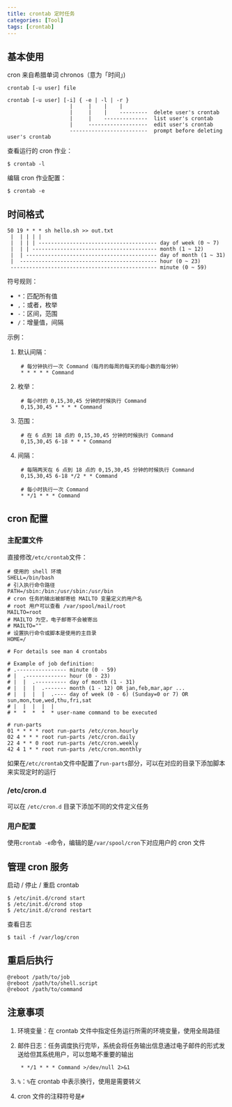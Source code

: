 ```yaml
---
title: crontab 定时任务
categories: [Tool]
tags: [crontab]
---
```


## 基本使用

cron 来自希腊单词 chronos（意为「时间」)

    crontab [-u user] file

    crontab [-u user] [-i] { -e | -l | -r }
                        |     |    |    |
                        |     |    |    ---------  delete user's crontab
                        |     |    --------------  list user's crontab
                        |     -------------------  edit user's crontab
                        -------------------------  prompt before deleting user's crontab

查看运行的 cron 作业：

    $ crontab -l

编辑 cron 作业配置：

    $ crontab -e

## 时间格式

    50 19 * * * sh hello.sh >> out.txt
     |  | | | |
     |  | | | -------------------------------------- day of week (0 ~ 7)
     |  | | ---------------------------------------- month (1 ~ 12)
     |  | ------------------------------------------ day of month (1 ~ 31)
     |  -------------------------------------------- hour (0 ~ 23)
     ----------------------------------------------- minute (0 ~ 59)

符号规则：
* `*`：匹配所有值
* `,`：或者，枚举
* `-`：区间，范围
* `/`：增量值，间隔

示例：
1. 默认间隔：

        # 每分钟执行一次 Command（每月的每周的每天的每小数的每分钟）
        * * * * * Command

2. 枚举：

        # 每小时的 0,15,30,45 分钟的时候执行 Command
        0,15,30,45 * * * * Command

3. 范围：

        # 在 6 点到 18 点的 0,15,30,45 分钟的时候执行 Command
        0,15,30,45 6-18 * * * Command

4. 间隔：

        # 每隔两天在 6 点到 18 点的 0,15,30,45 分钟的时候执行 Command
        0,15,30,45 6-18 */2 * * Command

        # 每小时执行一次 Command
        * */1 * * * Command

## cron 配置

### 主配置文件

直接修改`/etc/crontab`文件：

``` crontab
# 使用的 shell 环境
SHELL=/bin/bash
# 引入执行命令路径
PATH=/sbin:/bin:/usr/sbin:/usr/bin
# cron 任务的输出被邮寄给 MAILTO 变量定义的用户名
# root 用户可以查看 /var/spool/mail/root
MAILTO=root
# MAILTO 为空，电子邮寄不会被寄出
# MAILTO=""
# 设置执行命令或脚本是使用的主目录
HOME=/

# For details see man 4 crontabs

# Example of job definition:
# .---------------- minute (0 - 59)
# |  .------------- hour (0 - 23)
# |  |  .---------- day of month (1 - 31)
# |  |  |  .------- month (1 - 12) OR jan,feb,mar,apr ...
# |  |  |  |  .---- day of week (0 - 6) (Sunday=0 or 7) OR sun,mon,tue,wed,thu,fri,sat
# |  |  |  |  |
# *  *  *  *  * user-name command to be executed

# run-parts
01 * * * * root run-parts /etc/cron.hourly
02 4 * * * root run-parts /etc/cron.daily
22 4 * * 0 root run-parts /etc/cron.weekly
42 4 1 * * root run-parts /etc/cron.monthly
```

如果在`/etc/crontab`文件中配置了`run-parts`部分，可以在对应的目录下添加脚本来实现定时的运行

### /etc/cron.d

可以在 `/etc/cron.d` 目录下添加不同的文件定义任务

### 用户配置

使用`crontab -e`命令，编辑的是`/var/spool/cron`下对应用户的 cron 文件

## 管理 cron 服务

启动 / 停止 / 重启 crontab

    $ /etc/init.d/crond start
    $ /etc/init.d/crond stop
    $ /etc/init.d/crond restart

查看日志

    $ tail -f /var/log/cron

## 重启后执行

``` crontab
@reboot /path/to/job
@reboot /path/to/shell.script
@reboot /path/to/command
```

## 注意事项

1. 环境变量：在 crontab 文件中指定任务运行所需的环境变量，使用全局路径

2. 邮件日志：任务调度执行完毕，系统会将任务输出信息通过电子邮件的形式发送给但其系统用户，可以忽略不重要的输出

        * */1 * * * Command >/dev/null 2>&1

3. `%`：`%`在 crontab 中表示换行，使用是需要转义

4. cron 文件的注释符号是`#`
